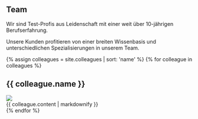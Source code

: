 ## Team

Wir sind Test-Profis aus Leidenschaft mit einer weit über 10-jährigen Berufserfahrung.

Unsere Kunden profitieren von einer breiten Wissenbasis und
unterschiedlichen Spezialisierungen in unserem Team.

{% assign colleagues = site.colleagues | sort: 'name' %}
{% for colleague in colleagues %}

  <div class="colleague">
    <h2 class="name">{{ colleague.name }}</h2> 
    <div class="content">
      <img class="avatar" src="{{ colleague.avatar | relative_url }}" />
      <div class="text">
        {{ colleague.content | markdownify }}
      </div>
    </div>
  </div>
{% endfor %}
